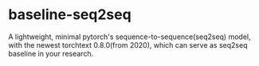 # baseline-seq2seq
A lightweight, minimal pytorch's sequence-to-sequence(seq2seq) model, with the newest torchtext 0.8.0(from 2020), which can serve as seq2seq baseline in your research.
